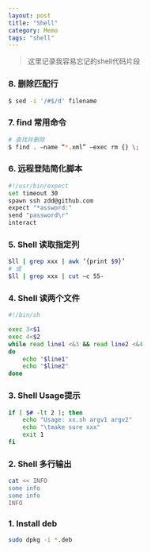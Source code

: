 ```yaml
---
layout: post
title: "Shell"
category: Memo
tags: "shell"
---
```


> 这里记录我容易忘记的shell代码片段

<!-- more -->

### 8. 删除匹配行
```sh
$ sed -i '/#$/d' filename
```

### 7. find 常用命令
```sh
# 查找并删除
$ find . –name “*.xml” –exec rm {} \;
```

### 6. 远程登陆简化脚本
```sh
#!/usr/bin/expect
set timeout 30
spawn ssh zdd@github.com
expect "*assword:"
send "password\r"
interact 
```

### 5. Shell 读取指定列
```sh
$ll | grep xxx | awk ‘{print $9}’
# 或
$ll | grep xxx | cut –c 55-
```

### 4. Shell 读两个文件
```sh
#!/bin/sh 

exec 3<$1 
exec 4<$2 
while read line1 <&3 && read line2 <&4 
do 
    echo "$line1" 
    echo "$line2" 
done 
```

### 3. Shell Usage提示
```sh
if [ $# -lt 2 ]; then 
    echo "Usage: xx.sh argv1 argv2" 
    echo "\tmake sure xxx" 
    exit 1 
fi 
```

### 2. Shell 多行输出

```sh
cat << INFO
some info
some info
INFO
```
### 1. Install deb 
```sh
sudo dpkg -i *.deb
```
